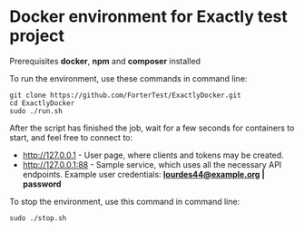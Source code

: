# Docker environment for Exactly test project

Prerequisites
**docker**, **npm** and **composer** installed


To run the environment, use these commands in command line:
```
git clone https://github.com/ForterTest/ExactlyDocker.git
cd ExactlyDocker
sudo ./run.sh
```

After the script has finished the job, wait for a few seconds for containers to start, and feel free to connect to:
* http://127.0.0.1 - User page, where clients and tokens may be created.
* http://127.0.0.1:88 - Sample service, which uses all the necessary API endpoints. Example user credentials: **lourdes44@example.org | password**


To stop the environment, use this command in command line:
```
sudo ./stop.sh
```
